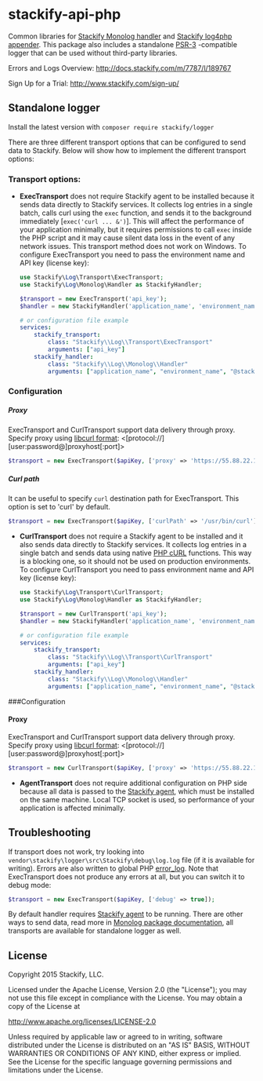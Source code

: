 stackify-api-php
================

Common libraries for [Stackify Monolog handler](https://github.com/stackify/stackify-log-monolog) and [Stackify log4php appender](https://github.com/stackify/stackify-log-log4php).
This package also includes a standalone [PSR-3](https://github.com/php-fig/fig-standards/blob/master/accepted/PSR-3-logger-interface.md) -compatible logger that can be used without third-party libraries.

Errors and Logs Overview:
http://docs.stackify.com/m/7787/l/189767

Sign Up for a Trial:
http://www.stackify.com/sign-up/

## Standalone logger
Install the latest version with `composer require stackify/logger`

There are three different transport options that can be configured to send data to Stackify.  Below will show how to implement the different transport options:

### <a name="transport"></a>Transport options:


- <b>ExecTransport</b> does not require Stackify agent to be installed because it sends data directly to Stackify services. It collects log entries in a single batch, calls curl using the ```exec``` function, and sends it to the background immediately [```exec('curl ... &')```]. This will affect the performance of your application minimally, but it requires permissions to call ```exec``` inside the PHP script and it may cause silent data loss in the event of any network issues. This transport method does not work on Windows. To configure ExecTransport you need to pass the environment name and API key (license key):
    ```php
    use Stackify\Log\Transport\ExecTransport;
    use Stackify\Log\Monolog\Handler as StackifyHandler;
    
    $transport = new ExecTransport('api_key');
    $handler = new StackifyHandler('application_name', 'environment_name', $transport);
    ```
    ```yml
    # or configuration file example
    services:
        stackify_transport:
            class: "Stackify\\Log\\Transport\ExecTransport"
            arguments: ["api_key"]
        stackify_handler:
            class: "Stackify\\Log\\Monolog\\Handler"
            arguments: ["application_name", "environment_name", "@stackify_transport"]
    ```
### Configuration
##### Proxy
ExecTransport and CurlTransport support data delivery through proxy. Specify proxy using [libcurl format](http://curl.haxx.se/libcurl/c/CURLOPT_PROXY.html): <[protocol://][user:password@]proxyhost[:port]>
```php
$transport = new ExecTransport($apiKey, ['proxy' => 'https://55.88.22.11:3128']);
```
##### Curl path
It can be useful to specify ```curl``` destination path for ExecTransport. This option is set to 'curl' by default.
```php
$transport = new ExecTransport($apiKey, ['curlPath' => '/usr/bin/curl']);
```
- <b>CurlTransport</b> does not require a Stackify agent to be installed and it also sends data directly to Stackify services. It collects log entries in a single batch and sends data using native [PHP cURL](http://php.net/manual/en/book.curl.php) functions. This way is a blocking one, so it should not be used on production environments. To configure CurlTransport you need to pass environment name and API key (license key):
    ```php
    use Stackify\Log\Transport\CurlTransport;
    use Stackify\Log\Monolog\Handler as StackifyHandler;
    
    $transport = new CurlTransport('api_key');
    $handler = new StackifyHandler('application_name', 'environment_name', $transport);
    ```
    ```yml
    # or configuration file example
    services:
        stackify_transport:
            class: "Stackify\\Log\\Transport\CurlTransport"
            arguments: ["api_key"]
        stackify_handler:
            class: "Stackify\\Log\\Monolog\\Handler"
            arguments: ["application_name", "environment_name", "@stackify_transport"]
    ```
###Configuration
#### Proxy
ExecTransport and CurlTransport support data delivery through proxy. Specify proxy using [libcurl format](http://curl.haxx.se/libcurl/c/CURLOPT_PROXY.html): <[protocol://][user:password@]proxyhost[:port]>
```php
$transport = new CurlTransport($apiKey, ['proxy' => 'https://55.88.22.11:3128']);
```

- <b>AgentTransport</b> does not require additional configuration on PHP side because all data is passed to the [Stackify agent](https://stackify.screenstepslive.com/s/3095/m/7787/l/119709-installation-for-linux), which must be installed on the same machine. Local TCP socket is used, so performance of your application is affected minimally.

## Troubleshooting
If transport does not work, try looking into ```vendor\stackify\logger\src\Stackify\debug\log.log``` file (if it is available for writing). Errors are also written to global PHP [error_log](http://php.net/manual/en/errorfunc.configuration.php#ini.error-log).
Note that ExecTransport does not produce any errors at all, but you can switch it to debug mode:
```php
$transport = new ExecTransport($apiKey, ['debug' => true]);
```

By default handler requires [Stackify agent](https://stackify.screenstepslive.com/s/3095/m/7787/l/119709-installation-for-linux) to be running.
There are other ways to send data, read more in [Monolog package documentation](https://github.com/stackify/stackify-log-monolog),
all transports are available for standalone logger as well.


## License

Copyright 2015 Stackify, LLC.

Licensed under the Apache License, Version 2.0 (the "License");
you may not use this file except in compliance with the License.
You may obtain a copy of the License at

   http://www.apache.org/licenses/LICENSE-2.0

Unless required by applicable law or agreed to in writing, software
distributed under the License is distributed on an "AS IS" BASIS,
WITHOUT WARRANTIES OR CONDITIONS OF ANY KIND, either express or implied.
See the License for the specific language governing permissions and
limitations under the License.
